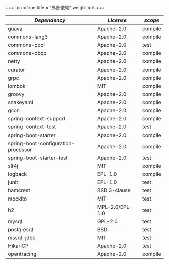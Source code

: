 +++
toc = true
title = "外部依赖"
weight = 5
+++

| *Dependency*                        | *License*       | *scope*   |
| ----------------------------------- | --------------- | --------- |
| guava                               | Apache-2.0      | compile   |
| commons-lang3                       | Apache-2.0      | compile   |
| commons-pool                        | Apache-2.0      | test      |
| commons-dbcp                        | Apache-2.0      | compile   |
| netty                               | Apache-2.0      | compile   |
| curator                             | Apache-2.0      | compile   |
| grpc                                | Apache-2.0      | compile   |
| lombok                              | MIT             | compile   |
| groovy                              | Apache-2.0      | compile   |
| snakeyaml                           | Apache-2.0      | compile   |
| gson                                | Apache-2.0      | compile   |
| spring-context-support              | Apache-2.0      | compile   |
| spring-context-test                 | Apache-2.0      | test      |
| spring-boot-starter                 | Apache-2.0      | compile   |
| spring-boot-configuration-processor | Apache-2.0      | compile   |
| spring-boot-starter-test            | Apache-2.0      | test      |
| slf4j                               | MIT             | compile   |
| logback                             | EPL-1.0         | compile   |
| junit                               | EPL-1.0         | test      |
| hamcrest                            | BSD 3-clause    | test      |
| mockito                             | MIT             | test      |
| h2                                  | MPL-2.0/EPL-1.0 | test      |
| mysql                               | GPL-2.0         | test      |
| postgresql                          | BSD             | test      |
| mssql-jdbc                          | MIT             | test      |
| HikariCP                            | Apache-2.0      | test      |
| opentracing                         | Apache-2.0      | compile   |
